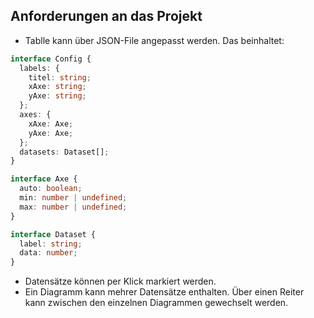 ## Anforderungen an das Projekt

- Tablle kann über JSON-File angepasst werden. Das beinhaltet:

```TypeScript
interface Config {
  labels: {
    titel: string;
    xAxe: string;
    yAxe: string;
  };
  axes: {
    xAxe: Axe;
    yAxe: Axe;
  };
  datasets: Dataset[];
}

interface Axe {
  auto: boolean;
  min: number | undefined;
  max: number | undefined;
}

interface Dataset {
  label: string;
  data: number;
}
```

- Datensätze können per Klick markiert werden.
- Ein Diagramm kann mehrer Datensätze enthalten. Über einen Reiter kann zwischen den einzelnen Diagrammen gewechselt werden.
